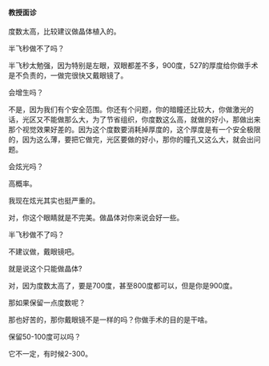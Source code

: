 #### 教授面诊

度数太高，比较建议做晶体植入的。

半飞秒做不了吗？

半飞秒太勉强，因为特别是左眼，双眼都差不多，900度，527的厚度给你做手术是不负责的，一做完很快又戴眼镜了。

会增生吗？

不是，因为我们有个安全范围。你还有个问题，你的暗瞳还比较大，你做激光的话，光区又不能做那么大，为了节省组织，你度数这么高，就做的好小，那做出来那个视觉效果好差的。因为这个度数要消耗掉厚度的，这个厚度是有一个安全极限的，因为这么薄，要把它做完，光区要做的好小，那你的瞳孔又这么大，就会出问题。

会炫光吗？

高概率。

我现在炫光其实也挺严重的。

对，你这个眼睛就是不完美。做晶体对你来说会好一些。

半飞秒做不了吗？

不建议做，戴眼镜吧。

就是说这个只能做晶体?

对，因为度数太高了，要是700度，甚至800度都可以，但是你是900度。

那如果保留一点度数呢？

那也好苦的，那你戴眼镜不是一样的吗？你做手术的目的是干啥。

保留50-100度可以吗？

它不一定，有时候2-300。


